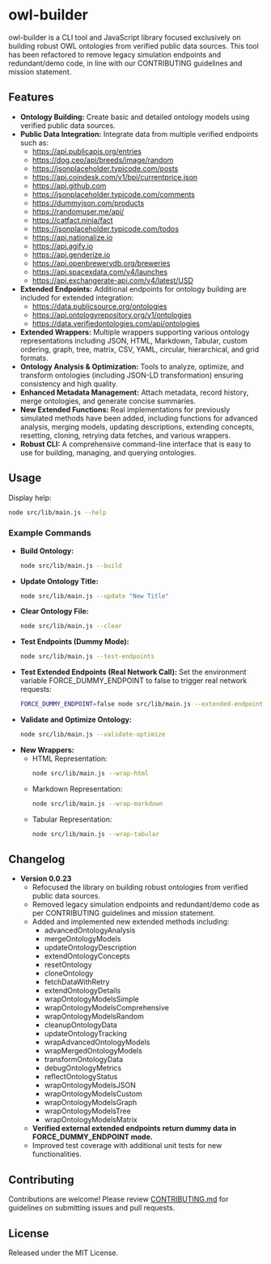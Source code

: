 # owl-builder

owl-builder is a CLI tool and JavaScript library focused exclusively on building robust OWL ontologies from verified public data sources. This tool has been refactored to remove legacy simulation endpoints and redundant/demo code, in line with our CONTRIBUTING guidelines and mission statement.

## Features

- **Ontology Building:** Create basic and detailed ontology models using verified public data sources.
- **Public Data Integration:** Integrate data from multiple verified endpoints such as:
  - https://api.publicapis.org/entries
  - https://dog.ceo/api/breeds/image/random
  - https://jsonplaceholder.typicode.com/posts
  - https://api.coindesk.com/v1/bpi/currentprice.json
  - https://api.github.com
  - https://jsonplaceholder.typicode.com/comments
  - https://dummyjson.com/products
  - https://randomuser.me/api/
  - https://catfact.ninja/fact
  - https://jsonplaceholder.typicode.com/todos
  - https://api.nationalize.io
  - https://api.agify.io
  - https://api.genderize.io
  - https://api.openbrewerydb.org/breweries
  - https://api.spacexdata.com/v4/launches
  - https://api.exchangerate-api.com/v4/latest/USD
- **Extended Endpoints:** Additional endpoints for ontology building are included for extended integration:
  - https://data.publicsource.org/ontologies
  - https://api.ontologyrepository.org/v1/ontologies
  - https://data.verifiedontologies.com/api/ontologies
- **Extended Wrappers:** Multiple wrappers supporting various ontology representations including JSON, HTML, Markdown, Tabular, custom ordering, graph, tree, matrix, CSV, YAML, circular, hierarchical, and grid formats.
- **Ontology Analysis & Optimization:** Tools to analyze, optimize, and transform ontologies (including JSON-LD transformation) ensuring consistency and high quality.
- **Enhanced Metadata Management:** Attach metadata, record history, merge ontologies, and generate concise summaries.
- **New Extended Functions:** Real implementations for previously simulated methods have been added, including functions for advanced analysis, merging models, updating descriptions, extending concepts, resetting, cloning, retrying data fetches, and various wrappers.
- **Robust CLI:** A comprehensive command-line interface that is easy to use for building, managing, and querying ontologies.

## Usage

Display help:

```bash
node src/lib/main.js --help
```

### Example Commands

- **Build Ontology:**
  ```bash
  node src/lib/main.js --build
  ```
- **Update Ontology Title:**
  ```bash
  node src/lib/main.js --update "New Title"
  ```
- **Clear Ontology File:**
  ```bash
  node src/lib/main.js --clear
  ```
- **Test Endpoints (Dummy Mode):**
  ```bash
  node src/lib/main.js --test-endpoints
  ```
- **Test Extended Endpoints (Real Network Call):**
  Set the environment variable FORCE_DUMMY_ENDPOINT to false to trigger real network requests:
  ```bash
  FORCE_DUMMY_ENDPOINT=false node src/lib/main.js --extended-endpoints
  ```
- **Validate and Optimize Ontology:**
  ```bash
  node src/lib/main.js --validate-optimize
  ```
- **New Wrappers:**
  - HTML Representation:
    ```bash
    node src/lib/main.js --wrap-html
    ```
  - Markdown Representation:
    ```bash
    node src/lib/main.js --wrap-markdown
    ```
  - Tabular Representation:
    ```bash
    node src/lib/main.js --wrap-tabular
    ```

## Changelog

- **Version 0.0.23**
  - Refocused the library on building robust ontologies from verified public data sources.
  - Removed legacy simulation endpoints and redundant/demo code as per CONTRIBUTING guidelines and mission statement.
  - Added and implemented new extended methods including:
    - advancedOntologyAnalysis
    - mergeOntologyModels
    - updateOntologyDescription
    - extendOntologyConcepts
    - resetOntology
    - cloneOntology
    - fetchDataWithRetry
    - extendOntologyDetails
    - wrapOntologyModelsSimple
    - wrapOntologyModelsComprehensive
    - wrapOntologyModelsRandom
    - cleanupOntologyData
    - updateOntologyTracking
    - wrapAdvancedOntologyModels
    - wrapMergedOntologyModels
    - transformOntologyData
    - debugOntologyMetrics
    - reflectOntologyStatus
    - wrapOntologyModelsJSON
    - wrapOntologyModelsCustom
    - wrapOntologyModelsGraph
    - wrapOntologyModelsTree
    - wrapOntologyModelsMatrix
  - **Verified external extended endpoints return dummy data in FORCE_DUMMY_ENDPOINT mode.**
  - Improved test coverage with additional unit tests for new functionalities.

## Contributing

Contributions are welcome! Please review [CONTRIBUTING.md](CONTRIBUTING.md) for guidelines on submitting issues and pull requests.

## License

Released under the MIT License.
